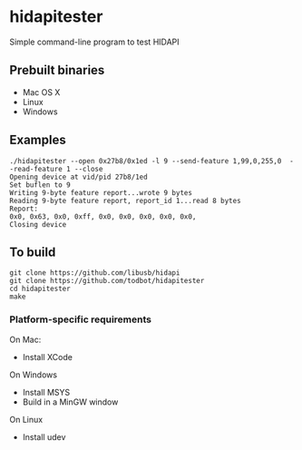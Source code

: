 # hidapitester

Simple command-line program to test HIDAPI

## Prebuilt binaries
- Mac OS X
- Linux
- Windows


## Examples

```
./hidapitester --open 0x27b8/0x1ed -l 9 --send-feature 1,99,0,255,0  --read-feature 1 --close
Opening device at vid/pid 27b8/1ed
Set buflen to 9
Writing 9-byte feature report...wrote 9 bytes
Reading 9-byte feature report, report_id 1...read 8 bytes
Report:
0x0, 0x63, 0x0, 0xff, 0x0, 0x0, 0x0, 0x0, 0x0,
Closing device
```


## To build

```
git clone https://github.com/libusb/hidapi
git clone https://github.com/todbot/hidapitester
cd hidapitester
make
```

### Platform-specific requirements

On Mac:
- Install XCode

On Windows
- Install MSYS
- Build in a MinGW window

On Linux
- Install udev




